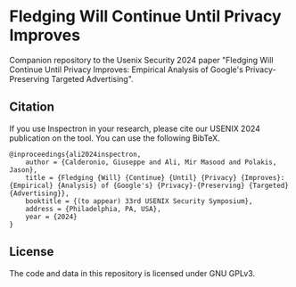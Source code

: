 # Fledging Will Continue Until Privacy Improves

Companion repository to the Usenix Security 2024 paper "Fledging Will Continue Until Privacy Improves: Empirical Analysis of Google's Privacy-Preserving Targeted Advertising".

Citation
--------

If you use Inspectron in your research, please cite our USENIX 2024 publication on the tool. You can use the following BibTeX.

```
@inproceedings{ali2024inspectron,
    author = {Calderonio, Giuseppe and Ali, Mir Masood and Polakis, Jason},
    title = {Fledging {Will} {Continue} {Until} {Privacy} {Improves}: {Empirical} {Analysis} of {Google's} {Privacy}-{Preserving} {Targeted} {Advertising}},
    booktitle = {(to appear) 33rd USENIX Security Symposium},
    address = {Philadelphia, PA, USA},
    year = {2024}
}
```

License
--------

The code and data in this repository is licensed under GNU GPLv3.

